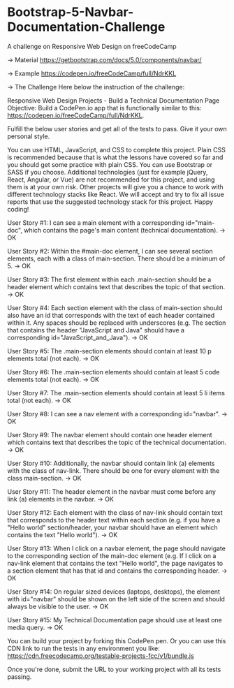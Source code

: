 # Bootstrap-5-Navbar-Documentation-Challenge
 A challenge on Responsive Web Design on freeCodeCamp

-> Material
https://getbootstrap.com/docs/5.0/components/navbar/

-> Example
https://codepen.io/freeCodeCamp/full/NdrKKL

-> The Challenge
Here below the instruction of the challenge:

Responsive Web Design Projects - Build a Technical Documentation Page
Objective: Build a CodePen.io app that is functionally similar to this: https://codepen.io/freeCodeCamp/full/NdrKKL.

Fulfill the below user stories and get all of the tests to pass. Give it your own personal style.

You can use HTML, JavaScript, and CSS to complete this project. Plain CSS is recommended because that is what the lessons have covered so far and you should get some practice with plain CSS. You can use Bootstrap or SASS if you choose. Additional technologies (just for example jQuery, React, Angular, or Vue) are not recommended for this project, and using them is at your own risk. Other projects will give you a chance to work with different technology stacks like React. We will accept and try to fix all issue reports that use the suggested technology stack for this project. Happy coding!


<!-- MAIN CHALLENGE -->

User Story #1: I can see a main element with a corresponding id="main-doc", which contains the page's main content (technical documentation).
-> OK

User Story #2: Within the #main-doc element, I can see several section elements, each with a class of main-section. There should be a minimum of 5.
-> OK

User Story #3: The first element within each .main-section should be a header element which contains text that describes the topic of that section.
-> OK

User Story #4: Each section element with the class of main-section should also have an id that corresponds with the text of each header contained within it. Any spaces should be replaced with underscores (e.g. The section that contains the header "JavaScript and Java" should have a corresponding id="JavaScript_and_Java").
-> OK

User Story #5: The .main-section elements should contain at least 10 p elements total (not each).
-> OK

User Story #6: The .main-section elements should contain at least 5 code elements total (not each).
-> OK

User Story #7: The .main-section elements should contain at least 5 li items total (not each).
-> OK

<!-- HERE STARTS NAV CHALLENGE -->

User Story #8: I can see a nav element with a corresponding id="navbar".
-> OK

User Story #9: The navbar element should contain one header element which contains text that describes the topic of the technical documentation.
-> OK

User Story #10: Additionally, the navbar should contain link (a) elements with the class of nav-link. There should be one for every element with the class main-section.
-> OK

User Story #11: The header element in the navbar must come before any link (a) elements in the navbar.
-> OK

User Story #12: Each element with the class of nav-link should contain text that corresponds to the header text within each section (e.g. if you have a "Hello world" section/header, your navbar should have an element which contains the text "Hello world").
-> OK

User Story #13: When I click on a navbar element, the page should navigate to the corresponding section of the main-doc element (e.g. If I click on a nav-link element that contains the text "Hello world", the page navigates to a section element that has that id and contains the corresponding header.
-> OK

User Story #14: On regular sized devices (laptops, desktops), the element with id="navbar" should be shown on the left side of the screen and should always be visible to the user.
-> OK

<!-- @MEDIA QUERY CHALLENGE -->

User Story #15: My Technical Documentation page should use at least one media query.
-> OK

You can build your project by forking this CodePen pen. Or you can use this CDN link to run the tests in any environment you like: https://cdn.freecodecamp.org/testable-projects-fcc/v1/bundle.js

Once you're done, submit the URL to your working project with all its tests passing.
